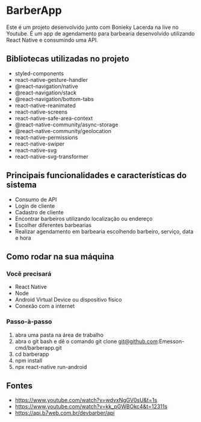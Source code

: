 # BarberApp

Este é um projeto desenvolvido junto com Bonieky Lacerda na live no Youtube. É um app de agendamento para barbearia desenvolvido utilizando React Native e consumindo uma API.

## Bibliotecas utilizadas no projeto

- styled-components
- react-native-gesture-handler
- @react-navigation/native
- @react-navigation/stack
- @react-navigation/bottom-tabs
- react-native-reanimated
- react-native-screens 
- react-native-safe-area-context 
- @react-native-community/async-storage
- @react-native-community/geolocation
- react-native-permissions
- react-native-swiper 
- react-native-svg 
- react-native-svg-transformer

## Principais funcionalidades e características do sistema

- Consumo de API
- Login de cliente
- Cadastro de cliente
- Encontrar barbeiros utilizando localização ou endereço
- Escolher diferentes barbearias
- Realizar agendamento em barbearia escolhendo barbeiro, serviço, data e hora

## Como rodar na sua máquina

### Você precisará

- React Native
- Node
- Android Virtual Device ou dispositivo físico
- Conexão com a internet

### Passo-à-passo
 
1. abra uma pasta na área de trabalho
2. abra o git bash e dê o comando git clone git@github.com:Emesson-cmd/barberapp.git
3. cd barberapp
4. npm install
5. npx react-native run-android

## Fontes

- https://www.youtube.com/watch?v=wdvxNgGV0sU&t=1s
- https://www.youtube.com/watch?v=kk_pGWBOkc4&t=12311s
- https://api.b7web.com.br/devbarber/api